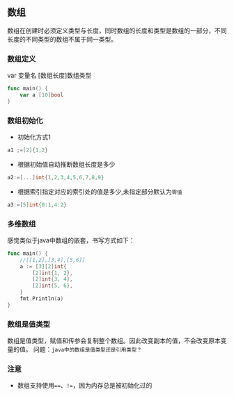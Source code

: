 ## 数组
数组在创建时必须定义类型与长度，同时数组的长度和类型是数组的一部分，不同长度的不同类型的数组不属于同一类型。  
### 数组定义
var 变量名 [数组长度]数组类型
```go
func main() {
	var a [10]bool
}
```
### 数组初始化
- 初始化方式1
```go
a1 ;=[2]{1,2}
```
- 根据初始值自动推断数组长度是多少
```go
a2:=[...]int{1,2,3,4,5,6,7,8,9}
```
- 根据索引指定对应的索引处的值是多少,未指定部分默认为`零值`
```go
a3:=[5]int{0:1,4:2}
```
### 多维数组
感觉类似于java中数组的嵌套，书写方式如下：
```go
func main() {
	//[[1,2],[3,4],[5,6]]
	a := [3][2]int{
		[2]int{1, 2},
		[2]int{3, 4},
		[2]int{5, 6},
	}
	fmt.Println(a)
}
```
### 数组是值类型
数组是值类型，赋值和传参会复制整个数组。因此改变副本的值，不会改变原本变量的值。
问题：`java中的数组是值类型还是引用类型？`

### 注意
- 数组支持使用`==`、`!=`，因为内存总是被初始化过的
